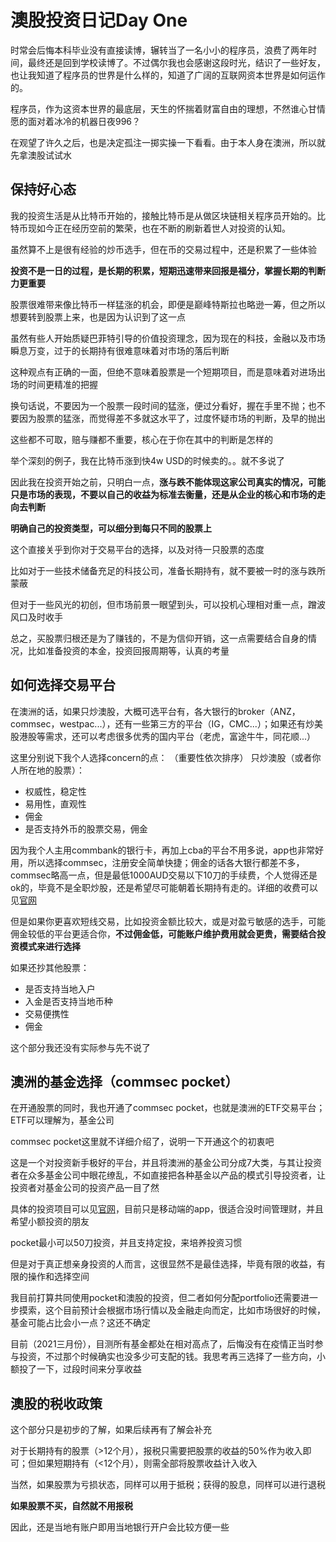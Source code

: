 # 澳股投资日记Day One


时常会后悔本科毕业没有直接读博，辗转当了一名小小的程序员，浪费了两年时间，最终还是回到学校读博了。不过偶尔我也会感谢这段时光，结识了一些好友，也让我知道了程序员的世界是什么样的，知道了广阔的互联网资本世界是如何运作的。

程序员，作为这资本世界的最底层，天生的怀揣着财富自由的理想，不然谁心甘情愿的面对着冰冷的机器日夜996？

在观望了许久之后，也是决定孤注一掷实操一下看看。由于本人身在澳洲，所以就先拿澳股试试水

## 保持好心态
我的投资生活是从比特币开始的，接触比特币是从做区块链相关程序员开始的。比特币现如今正在经历空前的繁荣，也在不断的刷新着世人对投资的认知。

虽然算不上是很有经验的炒币选手，但在币的交易过程中，还是积累了一些体验

**投资不是一日的过程，是长期的积累，短期迅速带来回报是福分，掌握长期的判断力更重要**

股票很难带来像比特币一样猛涨的机会，即便是巅峰特斯拉也略逊一筹，但之所以想要转到股票上来，也是因为认识到了这一点

虽然有些人开始质疑巴菲特引导的价值投资理念，因为现在的科技，金融以及市场瞬息万变，过于的长期持有很难意味着对市场的落后判断

这种观点有正确的一面，但绝不意味着股票是一个短期项目，而是意味着对进场出场的时间更精准的把握

换句话说，不要因为一个股票一段时间的猛涨，便过分看好，握在手里不抛；也不要因为股票的猛涨，而觉得差不多就这水平了，过度怀疑市场的判断，及早的抛出

这些都不可取，赔与赚都不重要，核心在于你在其中的判断是怎样的

举个深刻的例子，我在比特币涨到快4w USD的时候卖的。。就不多说了

因此我在投资开始之前，只明白一点，**涨与跌不能体现这家公司真实的情况，可能只是市场的表现，不要以自己的收益为标准去衡量，还是从企业的核心和市场的走向去判断**

**明确自己的投资类型，可以细分到每只不同的股票上**

这个直接关乎到你对于交易平台的选择，以及对待一只股票的态度

比如对于一些技术储备充足的科技公司，准备长期持有，就不要被一时的涨与跌所蒙蔽

但对于一些风光的初创，但市场前景一眼望到头，可以投机心理相对重一点，蹭波风口及时收手

总之，买股票归根还是为了赚钱的，不是为信仰开销，这一点需要结合自身的情况，比如准备投资的本金，投资回报周期等，认真的考量

## 如何选择交易平台

在澳洲的话，如果只炒澳股，大概可选平台有，各大银行的broker（ANZ，commsec，westpac...），还有一些第三方的平台（IG，CMC...）；如果还有炒美股港股等需求，还可以考虑很多优秀的国内平台（老虎，富途牛牛，同花顺...）

这里分别说下我个人选择concern的点：
（重要性依次排序）
只炒澳股（或者你人所在地的股票）：
- 权威性，稳定性
- 易用性，直观性
- 佣金
- 是否支持外币的股票交易，佣金

因为我个人主用commbank的银行卡，再加上cba的平台不用多说，app也非常好用，所以选择commsec，注册安全简单快捷；佣金的话各大银行都差不多，commsec略高一点，但是最低1000AUD交易以下10刀的手续费，个人觉得还是ok的，毕竟不是全职炒股，还是希望尽可能朝着长期持有走的。详细的收费可以见[官网](https://www.commsec.com.au/market-news/)

但是如果你更喜欢短线交易，比如投资金额比较大，或是对盈亏敏感的选手，可能佣金较低的平台更适合你，**不过佣金低，可能账户维护费用就会更贵，需要结合投资模式来进行选择**

如果还抄其他股票：
- 是否支持当地入户
- 入金是否支持当地币种
- 交易便携性
- 佣金

这个部分我还没有实际参与先不说了

## 澳洲的基金选择（commsec pocket）

在开通股票的同时，我也开通了commsec pocket，也就是澳洲的ETF交易平台；ETF可以理解为，基金公司

commsec pocket这里就不详细介绍了，说明一下开通这个的初衷吧

这是一个对投资新手极好的平台，并且将澳洲的基金公司分成7大类，与其让投资者在众多基金公司中眼花缭乱，不如直接把各种基金以产品的模式引导投资者，让投资者对基金公司的投资产品一目了然

具体的投资项目可以见[官网](https://www.commsec.com.au/products/pocket.html)，目前只是移动端的app，很适合没时间管理财，并且希望小额投资的朋友

pocket最小可以50刀投资，并且支持定投，来培养投资习惯

但是对于真正想亲身投资的人而言，这很显然不是最佳选择，毕竟有限的收益，有限的操作和选择空间

我目前打算共同使用pocket和澳股的投资，但二者如何分配portfolio还需要进一步摸索，这个目前预计会根据市场行情以及金融走向而定，比如市场很好的时候，基金可能占比会小一点？这还不确定

目前（2021三月份），目测所有基金都处在相对高点了，后悔没有在疫情正当时参与投资，不过那个时候确实也没多少可支配的钱。我思考再三选择了一些方向，小额投了一下，过段时间来分享收益

## 澳股的税收政策

这个部分只是初步的了解，如果后续再有了解会补充

对于长期持有的股票（>12个月），报税只需要把股票的收益的50%作为收入即可；但如果短期持有（<12个月），则需全部将股票收益计入收入

当然，如果股票为亏损状态，同样可以用于抵税；获得的股息，同样可以进行退税

**如果股票不买，自然就不用报税**

因此，还是当地有账户即用当地银行开户会比较方便一些
